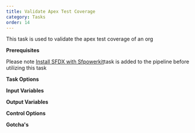 ```yaml
---
title: Validate Apex Test Coverage
category: Tasks
order: 14
---
```


This task is used to validate the apex test coverage of an org

**Prerequisites**

Please note [Install SFDX with Sfpowerkit](/Tasks/Common-Utility-Tasks/Install%20SFDX%20CLI/)task is added to the pipeline before utilizing this task



**Task Options**



**Input Variables**

**Output Variables**

**Control Options**

**Gotcha's**